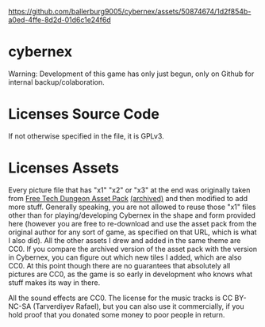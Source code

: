 
https://github.com/ballerburg9005/cybernex/assets/50874674/1d2f854b-a0ed-4ffe-8d2d-01d6c1e24f6d


# cybernex

Warning: Development of this game has only just begun, only on Github for internal backup/colaboration.

# Licenses Source Code

If not otherwise specified in the file, it is GPLv3.

# Licenses Assets

Every picture file that has "x1" "x2" or "x3" at the end was originally taken from [Free Tech Dungeon Asset Pack](https://trevor-pupkin.itch.io/tech-dungeon-roguelite) [(archived)](https://web.archive.org/web/20240210121432/https://itchio-mirror.cb031a832f44726753d6267436f3b414.r2.cloudflarestorage.com/upload2/game/1191395/9246084?X-Amz-Algorithm=AWS4-HMAC-SHA256&X-Amz-Credential=3edfcce40115d057d0b5606758e7e9ee%2F20240210%2Fauto%2Fs3%2Faws4_request&X-Amz-Date=20240210T121416Z&X-Amz-Expires=60&X-Amz-SignedHeaders=host&X-Amz-Signature=b1c2080e4b41a9cc406cb006868a7f9aeb370099ac76f7c49ab108c568abaf01) and then modified to add more stuff. Generally speaking, you are not allowed to reuse those "x1" files other than for playing/developing Cybernex in the shape and form provided here (however you are free to re-download and use the asset pack from the original author for any sort of game, as specified on that URL, which is what I also did). All the other assets I drew and added in the same theme are CC0. If you compare the archived version of the asset pack with the version in Cybernex, you can figure out which new tiles I added, which are also CC0. At this point though there are no guarantees that absolutely all pictures are CC0, as the game is so early in development who knows what stuff makes its way in there.

All the sound effects are CC0. The license for the music tracks is CC BY-NC-SA (Tarverdiyev Rafael), but you can also use it commercially, if you hold proof that you donated some money to poor people in return.
